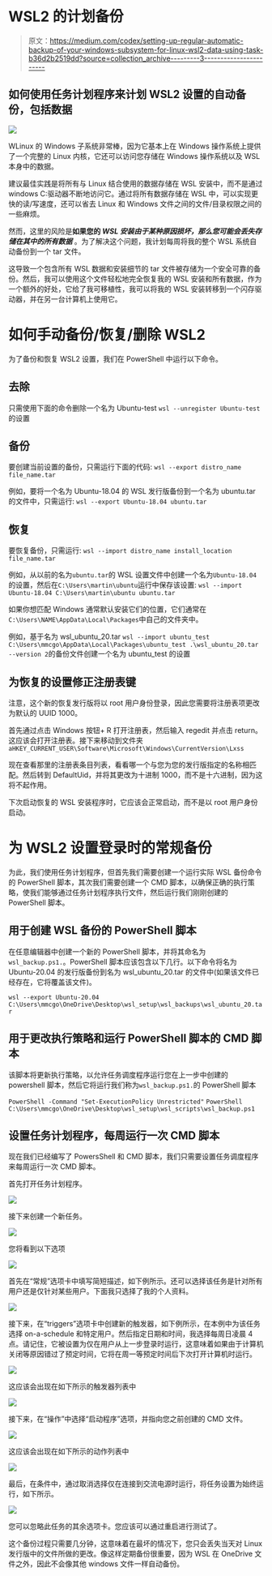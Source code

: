 # WSL2 的计划备份

> 原文：<https://medium.com/codex/setting-up-regular-automatic-backup-of-your-windows-subsystem-for-linux-wsl2-data-using-task-b36d2b2519dd?source=collection_archive---------3----------------------->

## **如何使用任务计划程序来计划 WSL2 设置的自动备份，包括数据**

![](img/e7d05da5da3ac30cecabbe0227068070.png)

WLinux 的 Windows 子系统非常棒，因为它基本上在 Windows 操作系统上提供了一个完整的 Linux 内核，它还可以访问您存储在 Windows 操作系统以及 WSL 本身中的数据。

建议最佳实践是将所有与 Linux 结合使用的数据存储在 WSL 安装中，而不是通过 windows C:驱动器不断地访问它。通过将所有数据存储在 WSL 中，可以实现更快的读/写速度，还可以省去 Linux 和 Windows 文件之间的文件/目录权限之间的一些麻烦。

然而，这里的风险是**如果您的 *WSL 安装由于某种原因损坏，那么您可能会丢失存储在其中的所有数据*** 。为了解决这个问题，我计划每周将我的整个 WSL 系统自动备份到一个 tar 文件。

这导致一个包含所有 WSL 数据和安装细节的 tar 文件被存储为一个安全可靠的备份。然后，我可以使用这个文件轻松地完全恢复我的 WSL 安装和所有数据，作为一个额外的好处，它给了我可移植性，我可以将我的 WSL 安装转移到一个闪存驱动器，并在另一台计算机上使用它。

# 如何手动备份/恢复/删除 WSL2

为了备份和恢复 WSL2 设置，我们在 PowerShell 中运行以下命令。

## 去除

只需使用下面的命令删除一个名为 Ubuntu-test
`wsl --unregister Ubuntu-test`的设置

## **备份**

要创建当前设置的备份，只需运行下面的代码:
`wsl --export distro_name file_name.tar`

例如，要将一个名为 Ubuntu-18.04 的 WSL 发行版备份到一个名为 ubuntu.tar 的文件中，只需运行:
`wsl --export Ubuntu-18.04 ubuntu.tar`

## **恢复**

要恢复备份，只需运行:
`wsl --import distro_name install_location file_name.tar`

例如，从以前的名为`ubuntu.tar`的 WSL 设置文件中创建一个名为`Ubuntu-18.04`的设置，然后在`C:\Users\martin\ubuntu`运行中保存该设置:
`wsl --import Ubuntu-18.04 C:\Users\martin\ubuntu ubuntu.tar`

如果你想匹配 Windows 通常默认安装它们的位置，它们通常在`C:\Users\NAME\AppData\Local\Packages`中自己的文件夹中。

例如，基于名为 wsl_ubuntu_20.tar
`wsl --import ubuntu_test C:\Users\mmcgo\AppData\Local\Packages\ubuntu_test .\wsl_ubuntu_20.tar --version 2`的备份文件创建一个名为 ubuntu_test 的设置

## **为恢复的设置修正注册表键**

注意，这个新的恢复发行版将以 root 用户身份登录，因此您需要将注册表项更改为默认的 UUID 1000。

首先通过点击 Windows 按钮+ R 打开注册表，然后输入 regedit 并点击 return。这应该会打开注册表。接下来移动到文件夹`aHKEY_CURRENT_USER\Software\Microsoft\Windows\CurrentVersion\Lxss`

现在查看那里的注册表条目列表，看看哪一个与您为您的发行版指定的名称相匹配。然后转到 DefaultUid，并将其更改为十进制 1000，而不是十六进制，因为这将不起作用。

下次启动恢复的 WSL 安装程序时，它应该会正常启动，而不是以 root 用户身份启动。

# 为 WSL2 设置登录时的常规备份

为此，我们使用任务计划程序，但首先我们需要创建一个运行实际 WSL 备份命令的 PowerShell 脚本，其次我们需要创建一个 CMD 脚本，以确保正确的执行策略，使我们能够通过任务计划程序执行文件，然后运行我们刚刚创建的 PowerShell 脚本。

## 用于创建 WSL 备份的 PowerShell 脚本

在任意编辑器中创建一个新的 PowerShell 脚本，并将其命名为`wsl_backup.ps1.`。PowerShell 脚本应该包含以下几行。以下命令将名为 Ubuntu-20.04 的发行版备份到名为 wsl_ubuntu_20.tar 的文件中(如果该文件已经存在，它将覆盖该文件)。

`wsl --export Ubuntu-20.04 C:\Users\mmcgo\OneDrive\Desktop\wsl_setup\wsl_backups\wsl_ubuntu_20.tar`

## 用于更改执行策略和运行 PowerShell 脚本的 CMD 脚本

该脚本将更新执行策略，以允许任务调度程序运行您在上一步中创建的 powershell 脚本，然后它将运行我们称为`wsl_backup.ps1.`的 PowerShell 脚本

`PowerShell -Command "Set-ExecutionPolicy Unrestricted"`
`PowerShell C:\Users\mmcgo\OneDrive\Desktop\wsl_setup\wsl_scripts\wsl_backup.ps1`

## 设置任务计划程序，每周运行一次 CMD 脚本

现在我们已经编写了 PowersShell 和 CMD 脚本，我们只需要设置任务调度程序来每周运行一次 CMD 脚本。

首先打开任务计划程序。

![](img/796e842716c71686c1e69fd8ecd10b50.png)

接下来创建一个新任务。

![](img/0ca11bc17b322917c1d035dabb901aa0.png)

您将看到以下选项

![](img/63070ada736769dc37910c93b643fff1.png)

首先在“常规”选项卡中填写简短描述，如下例所示。还可以选择该任务是针对所有用户还是仅针对某些用户。下面我只选择了我的个人资料。

![](img/140ea438b9c5735168206e8c13003675.png)

接下来，在“triggers”选项卡中创建新的触发器，如下例所示，在本例中为该任务选择 on-a-schedule 和特定用户。然后指定日期和时间，我选择每周日凌晨 4 点。请记住，它被设置为仅在用户从上一步登录时运行，这意味着如果由于计算机关闭等原因错过了预定时间，它将在周一等预定时间后下次打开计算机时运行。

![](img/de2f433a96fa498d6551e36e01cbd506.png)

这应该会出现在如下所示的触发器列表中

![](img/ca7354e90ccf6f63c5385ef0ba4457ca.png)

接下来，在“操作”中选择“启动程序”选项，并指向您之前创建的 CMD 文件。

![](img/8748a53691ac7582b35b9bfcaae6bff9.png)

这应该会出现在如下所示的动作列表中

![](img/19b2da6414cbf37f3068268028b76f0c.png)

最后，在条件中，通过取消选择仅在连接到交流电源时运行，将任务设置为始终运行，如下所示。

![](img/ab875dbada47a9a8beec2d16c4d941ca.png)

您可以忽略此任务的其余选项卡。您应该可以通过重启进行测试了。

这个备份过程只需要几分钟，这意味着在最坏的情况下，您只会丢失当天对 Linux 发行版中的文件所做的更改。像这样定期备份很重要，因为 WSL 在 OneDrive 文件之外，因此不会像其他 windows 文件一样自动备份。